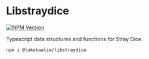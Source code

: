# Libstraydice

[![NPM Version](https://img.shields.io/npm/v/%40lukekaalim%2Flibstraydice)](https://www.npmjs.com/package/@lukekaalim/libstraydice)


Typescript data structures and functions for Stray Dice.

```bash
npm i @lukekaalim/libstraydice
```
